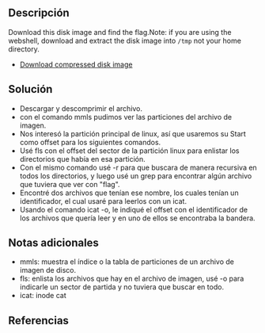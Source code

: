 ## Descripción
Download this disk image and find the flag.Note: if you are using the webshell, download and extract the disk image into `/tmp` not your home directory.

- [Download compressed disk image](https://artifacts.picoctf.net/c/138/disk.flag.img.gz)
## Solución
- Descargar y descomprimir el archivo.
- con el comando mmls pudimos ver las particiones del archivo de imagen.
- Nos interesó la partición principal de linux, así que usaremos su Start como offset para los siguientes comandos.
- Usé fls con el offset del sector de la partición linux para enlistar los directorios que había en esa partición.
- Con el mismo comando usé -r para que buscara de manera recursiva en todos los directorios, y luego usé un grep para encontrar algún archivo que tuviera que ver con "flag".
- Encontré dos archivos que tenían ese nombre, los cuales tenían un identificador, el cual usaré para leerlos con un icat.
- Usando el  comando icat -o, le indiqué el offset con el identificador de los archivos que quería leer y en uno de ellos se encontraba la bandera.
  
## Notas adicionales
- mmls: muestra el índice o la tabla de particiones de un archivo de imagen de disco.
- fls: enlista los archivos que hay en el archivo de imagen, usé -o para indicarle un sector de partida y no tuviera que buscar en todo.
- icat: inode cat
## Referencias